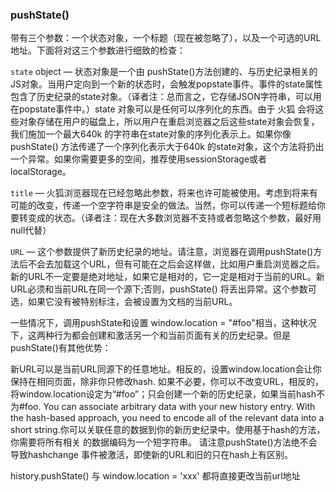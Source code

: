 ### pushState()   

带有三个参数：一个状态对象，一个标题（现在被忽略了），以及一个可选的URL地址。下面将对这三个参数进行细致的检查：

`state` object — 状态对象是一个由 pushState()方法创建的、与历史纪录相关的JS对象。当用户定向到一个新的状态时，会触发popstate事件。事件的state属性包含了历史纪录的state对象。（译者注：总而言之，它存储JSON字符串，可以用在popstate事件中。）state 对象可以是任何可以序列化的东西。由于 火狐 会将这些对象存储在用户的磁盘上，所以用户在重启浏览器之后这些state对象会恢复，我们施加一个最大640k 的字符串在state对象的序列化表示上。如果你像pushState() 方法传递了一个序列化表示大于640k 的state对象，这个方法将扔出一个异常。如果你需要更多的空间，推荐使用sessionStorage或者localStorage。

`title` — 火狐浏览器现在已经忽略此参数，将来也许可能被使用。考虑到将来有可能的改变，传递一个空字符串是安全的做法。当然，你可以传递一个短标题给你要转变成的状态。（译者注：现在大多数浏览器不支持或者忽略这个参数，最好用null代替）

`URL` — 这个参数提供了新历史纪录的地址。请注意，浏览器在调用pushState()方法后不会去加载这个URL，但有可能在之后会这样做，比如用户重启浏览器之后。新的URL不一定要是绝对地址，如果它是相对的，它一定是相对于当前的URL。新URL必须和当前URL在同一个源下;否则，pushState() 将丢出异常。这个参数可选，如果它没有被特别标注，会被设置为文档的当前URL。


一些情况下，调用pushState和设置 window.location = "#foo"相当，这种状况下，这两种行为都会创建和激活另一个和当前页面有关的历史纪录。但是pushState()有其他优势：

新URL可以是当前URL同源下的任意地址。相反的，设置window.location会让你保持在相同页面，除非你只修改hash.
如果不必要，你可以不改变URL，相反的，将window.location设定为“#foo”；只会创建一个新的历史纪录，如果当前hash不为#foo.
You can associate arbitrary data with your new history entry. With the hash-based approach, you need to encode all of the relevant data into a short string.你可以关联任意的数据到你的新历史纪录中。使用基于hash的方法，你需要将所有相关 的数据编码为一个短字符串。
请注意pushState()方法绝不会导致hashchange 事件被激活，即使新的URL和旧的只在hash上有区别。

history.pushState() 与 window.location = 'xxx' 都将直接更改当前url地址